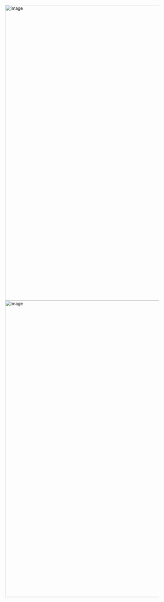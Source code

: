 

<img width="1917" height="967" alt="image" src="https://github.com/user-attachments/assets/31eb936f-245d-4544-b24c-a0f4cbaaadad" />


<img width="1916" height="972" alt="image" src="https://github.com/user-attachments/assets/1ee010f1-e6bb-4da0-a75d-f352b56b764f" />

